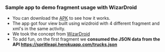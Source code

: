 ### Sample app to demo fragment usage with WizarDroid

* You can download the [APK](https://dl.testfairy.com/download/64TK0D1K68WJTCSM74V3GDSP5MZXKCZZNBB7GHEBS2NDR758J2Y2N2BT3R/Truck_App-testfairy.apk) to see how it works.
* The app got four view built using wizdroid with 4 different fragment and xml's in the same activity.
* We took the concept from [WizarDroid](https://github.com/Nimrodda/WizarDroid)
* To add fun, on the first fragment we **consumed the JSON data from the API https://spritleapi.herokuapp.com/trucks.json** 
